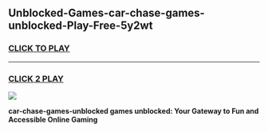 
## Unblocked-Games-car-chase-games-unblocked-Play-Free-5y2wt
<h3>
<a href="https://premium76.site?title=car-chase-games-unblocked&ref=23A">CLICK TO PLAY</a></h3>
<hr>

<h3>
<a href="https://premium76.site?title=car-chase-games-unblocked&ref=23A">CLICK 2 PLAY</a>
  
</h3>

<a href="https://premium76.site?title=car-chase-games-unblocked&ref=23A"><img src="https://clearcache.store/games.png"></a>


**car-chase-games-unblocked games unblocked: Your Gateway to Fun and Accessible Online Gaming**
